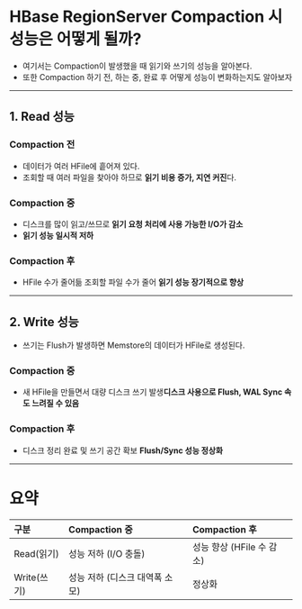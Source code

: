 
# HBase RegionServer Compaction 시 성능은 어떻게 될까?
- 여기서는 Compaction이 발생했을 때 읽기와 쓰기의 성능을 알아본다.
- 또한 Compaction 하기 전, 하는 중, 완료 후 어떻게 성능이 변화하는지도 알아보자

---

## 1. Read 성능

### Compaction 전
- 데이터가 여러 HFile에 흩어져 있다.
- 조회할 때 여러 파일을 찾아야 하므로 **읽기 비용 증가, 지연 커진**다.

### Compaction 중
- 디스크를 많이 읽고/쓰므로 **읽기 요청 처리에 사용 가능한 I/O가 감소**
- **읽기 성능 일시적 저하**

### Compaction 후
- HFile 수가 줄어듦 조회할 파일 수가 줄어 **읽기 성능 장기적으로 향상**

---

## 2. Write 성능
- 쓰기는 Flush가 발생하면 Memstore의 데이터가 HFile로 생성된다. 

### Compaction 중
- 새 HFile을 만들면서 대량 디스크 쓰기 발생**디스크 사용으로 Flush, WAL Sync 속도 느려질 수 있음**

### Compaction 후
- 디스크 정리 완료 및 쓰기 공간 확보 **Flush/Sync 성능 정상화**

---

# 요약

| 구분 | Compaction 중 | Compaction 후 |
|:---|:---|:---|
| Read(읽기) | 성능 저하 (I/O 충돌) | 성능 향상 (HFile 수 감소) |
| Write(쓰기) | 성능 저하 (디스크 대역폭 소모) | 정상화 |
